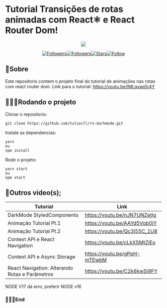# Tutorial Transições de rotas animadas com React⚛️ e React Router Dom!

<div align="center">

![](https://1.bp.blogspot.com/-pWA4kIn-h6Q/XzkcGlZomII/AAAAAAABCm0/U3ucEqbBjkU33JWTHt7dIiyXIKg5AFNDwCLcBGAsYHQ/s640/maxresdefault.jpg)

</div>

<div align="center">

[![Followers](https://img.shields.io/badge/Youtube-Inscreva--se-red)](http://youtube.com/tuliocalil)[![Followers](https://img.shields.io/github/followers/tuliocll?style=social)](https://github.com/tuliocll)[![Stars](https://img.shields.io/github/stars/tuliocll/sagres-bot?style=social)](#)[![Follow](https://img.shields.io/twitter/follow/tuliocalil?style=social)](https://twitter.com/BotSagres)

</div>

## 📖Sobre

Este repositorio contem o projeto final do tutorial de animações nas rotas com react router dom.
Link para o tutorial: https://youtu.be/lMLqvaq5r4Y


## 👨🏿‍💻Rodando o projeto

Clonar o repositorio:

```
git clone https://github.com/tuliocll/rn-darkmode.git
```

Instale as dependencias:

```
yarn
ou
npm install
```

Rode o projeto:

```
yarn start
ou
npm start
```

## 🎦Outros vídeo(s);

Tutorial  | Link
------------- | -------------
DarkMode StyledComponents  | https://youtu.be/nJN7UNZetlg
Animação Tutorial Pt.1  | https://youtu.be/AAYd5Vob0jY
Animação Tutorial Pt.2  | https://youtu.be/Qc3j55C_1U8
Context API e React Navigation  | https://youtu.be/cLkX5MtZjEo
Context API e Async Storage  | https://youtu.be/gPpH-mTEwbM
React Navigation: Alterando Rotas e Parâmetros  | https://youtu.be/C2k6kwSi9FY


NODE V17 dá erro, preferir NODE v16
### 🙅🏿‍♂️End

